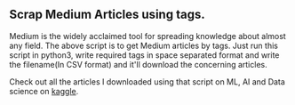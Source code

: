 ## Scrap Medium Articles using tags.

Medium is the widely acclaimed tool for spreading knowledge about almost any field. The above script is to get Medium articles by tags. Just run this script in python3, write required tags in space separated format and write the filename(In CSV format) and it'll download the concerning articles.

Check out all the articles I downloaded using that script on ML, AI and Data science on [kaggle](https://www.kaggle.com/hsankesara/medium-articles).
